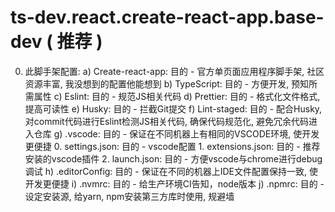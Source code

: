 # ts-dev.react.create-react-app.base-dev ( 推荐 )
0. 此脚手架配置:
    a) Create-react-app: 目的 - 官方单页面应用程序脚手架, 社区资源丰富, 我没想到的配置他能想到
    b) TypeScript: 目的 - 方便开发, 预知所需属性
    c) Eslint: 目的 - 规范JS相关代码
    d) Prettier: 目的 - 格式化文件格式, 提高可读性
    e) Husky: 目的 - 拦截Git提交
    f) Lint-staged: 目的 - 配合Husky, 对commit代码进行Eslint检测JS相关代码, 确保代码规范化, 避免冗余代码进入仓库 
    g) .vscode: 目的 - 保证在不同机器上有相同的VSCODE环境, 使开发更便捷
        0. settings.json: 目的 - vscode配置
        1. extensions.json: 目的 - 推荐安装的vscode插件
        2. launch.json: 目的 - 方便vscode与chrome进行debug调试
    h) .editorConfig: 目的 - 保证在不同的机器上IDE文件配置保持一致, 使开发更便捷
    i) .nvmrc: 目的 - 给生产环境CI告知，node版本
    j) .npmrc: 目的 - 设定安装源, 给yarn, npm安装第三方库时使用, 规避墙
    

